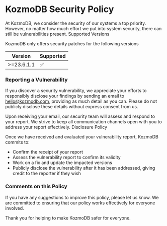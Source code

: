 # KozmoDB Security Policy

At KozmoDB, we consider the security of our systems a top priority. However, no matter how much effort we put into system security, there can still be vulnerabilities present.
Supported Versions

KozmoDB only offers security patches for the following versions

| Version | Supported          |
| ------- | ------------------ |
| >=23.6.1.1  | :white_check_mark: |

### Reporting a Vulnerability

If you discover a security vulnerability, we appreciate your efforts to responsibly disclose your findings by sending an email to hello@kozmodb.com, providing as much detail as you can. Please do not publicly disclose these details without express consent from us.

Upon receiving your email, our security team will assess and respond to your report. We strive to keep all communication channels open with you to address your report effectively.
Disclosure Policy

Once we have received and evaluated your vulnerability report, KozmoDB commits to:

* Confirm the receipt of your report
* Assess the vulnerability report to confirm its validity
* Work on a fix and update the impacted versions
* Publicly disclose the vulnerability after it has been addressed, giving credit to the reporter if they wish

### Comments on this Policy

If you have any suggestions to improve this policy, please let us know. We are committed to ensuring that our policy works effectively for everyone involved.

Thank you for helping to make KozmoDB safer for everyone.

